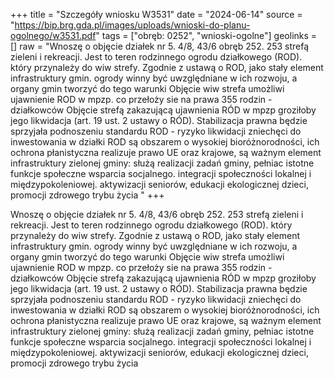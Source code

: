 +++
title = "Szczegóły wniosku W3531"
date = "2024-06-14"
source = "https://bip.brg.gda.pl/images/uploads/wnioski-do-planu-ogolnego/w3531.pdf"
tags = ["obręb: 0252", "wnioski-ogolne"]
geolinks = []
raw = "Wnoszę o objęcie działek nr 5. 4/8, 43/6 obręb 252. 253 strefą zieleni i rekreacji. Jest to teren rodzinnego ogrodu działkowego (ROD). który przynależy do wiw strefy. Zgodnie z ustawą o ROD, jako stały element infrastruktury gmin. ogrody winny być uwzględniane w ich rozwoju, a organy gmin tworzyć do tego warunki Objęcie wiw strefa umożliwi ujawnienie ROD w mpzp. co przełoży sie na prawa 355 rodzin - działkowców Objęcie strefą zakazującą ujawnienia RÓD w mpzp groziłoby jego likwidacja (art. 19 ust. 2 ustawy o RÓD). Stabilizacja prawna będzie sprzyjała podnoszeniu standardu ROD - ryzyko likwidacji zniechęci do inwestowania w działki ROD są obszarem o wysokiej bioróżnorodności, ich ochrona płanistyczna realizuje prawo UE oraz krajowe, są ważnym element infrastruktury zielonej gminy: służą realizacji zadań gminy, pełniac istotne funkcje społeczne wsparcia socjalnego. integracji społeczności lokalnej i międzypokoleniowej. aktywizacji seniorów, edukacji ekologicznej dzieci, promocji zdrowego trybu życia "
+++

Wnoszę o objęcie działek nr 5. 4/8, 43/6 obręb 252. 253 strefą zieleni i rekreacji. Jest to teren
rodzinnego ogrodu działkowego (ROD). który przynależy do wiw strefy. Zgodnie z ustawą o ROD, jako stały
element infrastruktury gmin. ogrody winny być uwzględniane w ich rozwoju, a organy gmin tworzyć do tego
warunki Objęcie wiw strefa umożliwi ujawnienie ROD w mpzp. co przełoży sie na prawa 355 rodzin -
działkowców Objęcie strefą zakazującą ujawnienia RÓD w mpzp groziłoby jego likwidacja (art. 19 ust. 2 ustawy
o RÓD). Stabilizacja prawna będzie sprzyjała podnoszeniu standardu ROD - ryzyko likwidacji zniechęci do
inwestowania w działki ROD są obszarem o wysokiej bioróżnorodności, ich ochrona płanistyczna realizuje
prawo UE oraz krajowe, są ważnym element infrastruktury zielonej gminy: służą realizacji zadań gminy, pełniac
istotne funkcje społeczne wsparcia socjalnego. integracji społeczności lokalnej i międzypokoleniowej.
aktywizacji seniorów, edukacji ekologicznej dzieci, promocji zdrowego trybu życia



